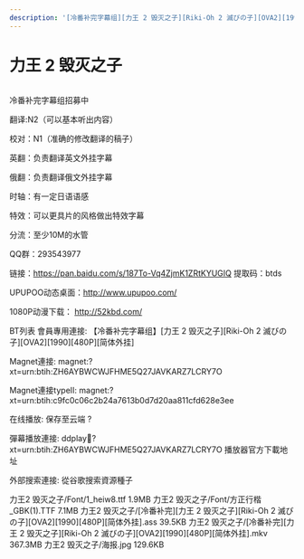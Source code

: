 ```yaml
---
description: '[冷番补完字幕组][力王 2 毁灭之子][Riki-Oh 2 滅びの子][OVA2][1990][480P][简体外挂]'
---
```


# 力王 2 毁灭之子



<figure><img src="https://s2.ax1x.com/2019/03/02/kqNS7n.jpg" alt=""><figcaption></figcaption></figure>

冷番补完字幕组招募中 &#x20;

翻译:N2（可以基本听出内容）

校对：N1（准确的修改翻译的稿子）

英翻：负责翻译英文外挂字幕

俄翻：负责翻译俄文外挂字幕

时轴：有一定日语语感

特效：可以更具片的风格做出特效字幕

分流：至少10M的水管

QQ群：293543977

&#x20;

&#x20;

&#x20;链接：https://pan.baidu.com/s/187To-Vq4ZjmK1ZRtKYUGIQ  提取码：btds&#x20;

&#x20;

&#x20;

UPUPOO动态桌面：http://www.upupoo.com/

1080P动漫下载： http://52kbd.com/

BT列表 會員專用連接: 【冷番补完字幕组】\[力王 2 毁灭之子]\[Riki-Oh 2 滅びの子]\[OVA2]\[1990]\[480P]\[简体外挂]

Magnet連接: magnet:?xt=urn:btih:ZH6AYBWCWJFHME5Q27JAVKARZ7LCRY7O

Magnet連接typeII: magnet:?xt=urn:btih:c9fc0c06c2b24a7613b0d7d20aa811cfd628e3ee

在线播放: 保存至云端 ?

彈幕播放連接: ddplay:magnet:?xt=urn:btih:ZH6AYBWCWJFHME5Q27JAVKARZ7LCRY7O 播放器官方下載地址

外部搜索連接: 從谷歌搜索資源種子

力王2 毁灭之子/Font/1\_heiw8.ttf 1.9MB 力王2 毁灭之子/Font/方正行楷\_GBK(1).TTF 7.1MB 力王2 毁灭之子/\[冷番补完]\[力王 2 毁灭之子]\[Riki-Oh 2 滅びの子]\[OVA2]\[1990]\[480P]\[简体外挂].ass 39.5KB 力王2 毁灭之子/\[冷番补完]\[力王 2 毁灭之子]\[Riki-Oh 2 滅びの子]\[OVA2]\[1990]\[480P]\[简体外挂].mkv 367.3MB 力王2 毁灭之子/海报.jpg 129.6KB

